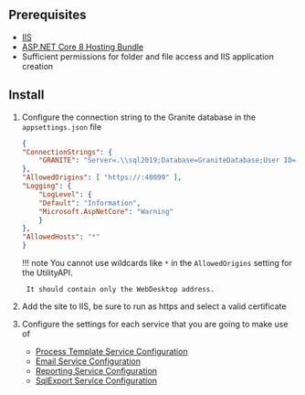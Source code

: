 
## Prerequisites

- [IIS](../iis/getting-started.md)
- [ASP.NET Core 8 Hosting Bundle](https://dotnet.microsoft.com/en-us/download/dotnet/8.0)
- Sufficient permissions for folder and file access and IIS application creation

## Install

1. Configure the connection string to the Granite database in the `appsettings.json` file

	```json
	{
	"ConnectionStrings": {
		"GRANITE": "Server=.\\sql2019;Database=GraniteDatabase;User ID=Granite;Password=******;Persist Security Info=False;"
	},
	"AllowedOrigins": [ "https://:40099" ],
	"Logging": {
		"LogLevel": {
		"Default": "Information",
		"Microsoft.AspNetCore": "Warning"
		}
	},
	"AllowedHosts": "*"
	}
	```
	
	!!! note 
		You cannot use wildcards like `*` in the `AllowedOrigins` setting for the UtilityAPI.
		
		It should contain only the WebDesktop address.
		

2. Add the site to IIS, be sure to run as https and select a valid certificate
3. Configure the settings for each service that you are going to make use of
	- [Process Template Service Configuration](process-template-service.md#configuration)
	- [Email Service Configuration](email-service.md#configuration)
	- [Reporting Service Configuration](reporting-service.md#configuration)
	- [SqlExport Service Configuration](sql-export-service.md#configuration)